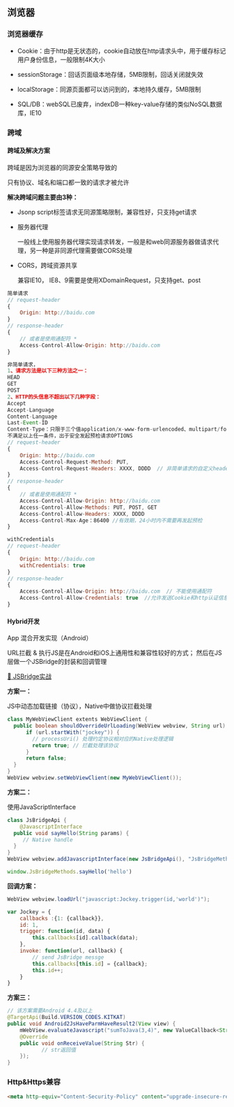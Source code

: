 ## 浏览器

### 浏览器缓存

* Cookie：由于http是无状态的，cookie自动放在http请求头中，用于缓存标记用户身份信息，一般限制4K大小

* sessionStorage：回话页面级本地存储，5MB限制，回话关闭就失效

* localStorage：同源页面都可以访问到的，本地持久缓存，5MB限制

* SQL/DB：webSQL已废弃，indexDB一种key-value存储的类似NoSQL数据库，IE10

### 跨域

#### 跨域及解决方案

跨域是因为浏览器的同源安全策略导致的

只有协议、域名和端口都一致的请求才被允许

__解决跨域问题主要由3种：__

* Jsonp  script标签请求无同源策略限制，兼容性好，只支持get请求

* 服务器代理

    一般线上使用服务器代理实现请求转发，一般是和web同源服务器做请求代理，另一种是非同源代理需要做CORS处理

* CORS，跨域资源共享

    兼容IE10， IE8、9需要是使用XDomainRequest，只支持get、post

```js
简单请求
// request-header
{
	Origin: http://baidu.com
}
// response-header
{
	// 或者是使用通配符 *
 	Access-Control-Allow-Origin: http://baidu.com
}

非简单请求，
1、请求方法是以下三种方法之一：
HEAD
GET
POST
2、HTTP的头信息不超出以下几种字段：
Accept
Accept-Language
Content-Language
Last-Event-ID
Content-Type：只限于三个值application/x-www-form-urlencoded、multipart/form-data、text/plain
不满足以上任一条件，出于安全发起预检请求OPTIONS
// request-header
{
	Origin: http://baidu.com
	Access-Control-Request-Method: PUT,
	Access-Control-Request-Headers: XXXX, DDDD  // 非简单请求的自定义header字段名列表
}
// response-header
{
	// 或者是使用通配符 *
 	Access-Control-Allow-Origin: http://baidu.com
    Access-Control-Allow-Methods: PUT, POST, GET
	Access-Control-Allow-Headers: XXXX, DDDD
	Access-Control-Max-Age：86400 //有效期，24小时内不需要再发起预检
}

withCredentials
// request-header
{
	Origin: http://baidu.com
	withCredentials: true
}
// response-header
{
 	Access-Control-Allow-Origin: http://baidu.com  // 不能使用通配符
 	Access-Control-Allow-Credentials: true  //允许发送Cookie和http认证信息
}
```



#### Hybrid开发

App 混合开发实现（Android）

URL拦截 & 执行JS是在Android和iOS上通用性和兼容性较好的方式； 然后在JS层做一个JSBridge的封装和回调管理

[🔗 JSBridge实战](https://juejin.im/post/6844903702721986568)

__方案一：__

JS中动态加载链接（协议），Native中做协议拦截处理

```java
class MyWebViewClient extents WebViewClient {
  public boolean shouldOverrideUrlLoading(WebView webview, String url) {
      if (url.startWith("jockey")) {
        // processUri() 处理约定协议相对应的Native处理逻辑
        return true; // 拦截处理该协议
      }
      return false;
  }
}
WebView webview.setWebViewClient(new MyWebViewClient());
```

__方案二：__

使用JavaScriptInterface

```java
class JsBridgeApi {
	@JavascriptInterface
  public void sayHello(String params) {
     // Native handle
  }
}
WebView webview.addJavascriptInterface(new JsBridgeApi(), "JsBridgeMethods"); // 将native代码方法注入JS中
```

```javascript
window.JsBridgeMethods.sayHello('hello')
```

__回调方案：__

```java
WebView webview.loadUrl("javascript:Jockey.trigger(id,'world')");
```

```javascript
var Jockey = {
    callbacks :{1: {callback}},
    id: 1,
	trigger: function(id, data) {
        this.callbacks[id].callback(data);
    },
    invoke: function(url, callback) {
        // send JsBridge messge
        this.callbacks[this.id] = {callback};
        this.id++;
    }
}
```

__方案三：__

```java
// 该方案需要Android 4.4及以上
@TargetApi(Build.VERSION_CODES.KITKAT)
public void Android2JsHaveParmHaveResult2(View view) {
 	mWebView.evaluateJavascript("sumToJava(3,4)", new ValueCallback<String>() {
    @Override
    public void onReceiveValue(String Str) {
    	   // str返回值
    });
}
```

### Http&Https兼容

```html
<meta http-equiv="Content-Security-Policy" content="upgrade-insecure-requests">
```
